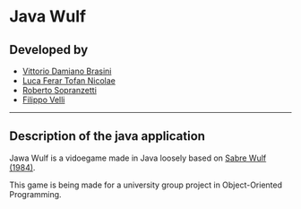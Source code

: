 # Java Wulf

## Developed by
- [Vittorio Damiano Brasini](https://github.com/vdamianob)
- [Luca Ferar Tofan Nicolae](https://github.com/LucaJ-Tv)
- [Roberto Sopranzetti](https://github.com/RobertoSopranzetti)
- [Filippo Velli](https://github.com/FilVel)
---

## Description of the java application
Jawa Wulf is a vidoegame made in Java loosely based on [Sabre Wulf (1984)](https://www.c64-wiki.com/wiki/Sabre_Wulf).

This game is being made for a university group project in Object-Oriented Programming.